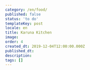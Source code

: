 ```yaml
---
category: /en/food/
published: false
status: 'to do'
templateKey: post
locale: en
title: Karuna Kitchen
image:
order: 4
created_dt: 2019-12-04T12:00:00.000Z
published_dt:
description:
tags: []
---
```

